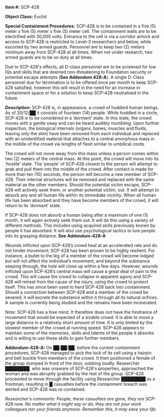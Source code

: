 **Item #:** SCP-428

**Object Class:** Euclid

**Special Containment Procedures:** SCP-428 is to be contained in a five (5) meter x five (5) meter x five (5) meter cell. The containment walls are to be electrified with 30,000 volts. Entrance to the cell is via a corridor airlock and access to SCP-428 is restricted to Level-3 researchers and below, while escorted by two armed guards. Personnel are to keep two (2) meters minimum away from SCP-428 at all times. When not under research, two armed guards are to be on duty at all times.

Due to SCP-428's effects, all D-class personnel are to be screened for low IQs and skills that are deemed non-threatening to Foundation security or potential escape attempts (**See Addendum 428-A**). A single D-Class personnel due for termination is to be offered once per month to keep SCP-428 satisfied, however this will result in the need for an increase in containment space or for a solution to keep SCP-428 neutralised in the future.

**Description:** SCP-428 is, in appearance, a crowd of huddled human beings. As of 20/12/██ it consists of fourteen (14) people. While huddled in a circle, SCP-428 is to be considered in a ‘dormant’ state. In this state, the crowd moves with a gentle sway and can be heard audibly mumbling. Upon further inspection, the biological internals (organs, bones, muscles and fluids, leaving only the skin) have been removed from each individual and replaced with an unidentified material that attaches to a central amorphous mass in the middle of the crowd via lengths of flesh similar to umbilical cords.

The crowd will not move away from this mass unless a person comes within two (2) meters of the central mass. At this point, the crowd will move into its ‘hostile’ state. The ‘people’ of SCP-428 closest to the person will attempt to grab and pull them into the middle of the crowd. After contact is made for more than ten (10) seconds, the person will become a new member of SCP-428. Their internal structures will be removed and replaced with the same material as the other members. Should the potential victim escape, SCP-428 will actively seek them, or another potential victim, out. It will attempt to absorb any and all human life within its immediate vicinity. When all human life has been absorbed and they have become members of the crowd, it will return to its ‘dormant’ state.

If SCP-428 does not absorb a human being after a maximum of one (1) month, it will again actively seek them out. It will do this using a variety of different methods. This includes using acquired skills previously known by people it has absorbed. It will also use psychological tactics to lure people into its grasping distance. **See Addendum-428-A**

Wounds inflicted upon SCP-428’s crowd heal at an accelerated rate and do not hinder movement; SCP-428 has been proven to be highly resilient. For instance, a bullet to the leg of a member of the crowd will become lodged but will not affect the individual’s movement, and beyond the substance seeping through, the hole will close up within a few days. However, wounds inflicted upon SCP-428’s central mass will cause a great deal of pain to the crowd. This will cause the crowd to collapse in apparent agony and SCP-428 will retreat from the cause of the injury, using the crowd to protect itself. This has since been used to herd SCP-428 back into containment. Should a connection between SCP-428 and a member of the crowd be severed, it will excrete the substance within it through all its natural orifices. A sample is currently being studied and the remains have been incinerated.

_Note:_ SCP-428 has a hive mind. It therefore does not have the hindrance of movement that would be expected of a sizable crowd. It is able to move a large distance in a relatively short amount of time. It is only limited by the slowest member of the crowd at running speed. SCP-428 appears to maintain some of the memories, skills and talents of the people it absorbs and is willing to use these skills to gain further members.

**Addendum-428-A:** On ██/██/██, before the current containment procedures, SCP-428 managed to pick the lock of its cell using a hairpin and belt buckle from members of the crowd. It then positioned a female of the group slumped in front of the door, sobbing loudly. Researcher ████████, who was unaware of SCP-428's properties, approached the woman and was abruptly grabbed by the rest of the group. SCP-428 proceeded to move through the facility using Researcher ████████ as a frontman, resulting in █ casualties before the containment breach was alerted and SCP-428 was re-contained.

_Researcher's comments: People, these casualties are gone, they are SCP-428 now. No matter what it might say or do, they are not your work colleagues nor your friends anymore. Remember this, it may save your life._